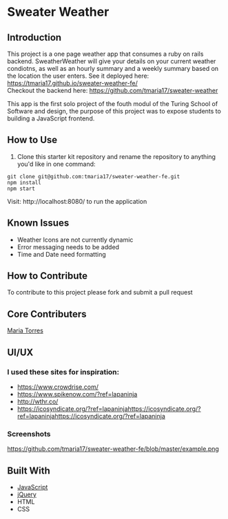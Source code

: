 # Sweater Weather
## Introduction
 This project is a one page weather app that consumes a ruby on rails backend. SweatherWeather will give your details on your current weather condiotns, as well as an hourly summary and a weekly summary based on the location the user enters.
See it deployed here: https://tmaria17.github.io/sweater-weather-fe/   <br>
Checkout the backend here: https://github.com/tmaria17/sweater-weather

This app is the first solo project of the fouth modul of the Turing School of Software and design, the purpose of this project was to expose students to building a JavaScript frontend.


## How to Use

1. Clone this starter kit repository and rename the repository to anything you'd like in one command:

  ```shell
  git clone git@github.com:tmaria17/sweater-weather-fe.git
  npm install 
  npm start
  ```
  Visit: http://localhost:8080/ to run the application

## Known Issues
 * Weather Icons are not currently dynamic
 * Error messaging needs to be added
 * Time and Date need formatting
## How to Contribute 
To contribute to this project please fork and submit a pull request

## Core Contributers 
[Maria Torres](https://github.com/tmaria17)

## UI/UX
### I used these sites for inspiration: 
* https://www.crowdrise.com/ 
* https://www.spikenow.com/?ref=lapaninja
* http://wthr.co/
* https://icosyndicate.org/?ref=lapaninjahttps://icosyndicate.org/?ref=lapaninjahttps://icosyndicate.org/?ref=lapaninja
### Screenshots
https://github.com/tmaria17/sweater-weather-fe/blob/master/example.png
## Built With

* [JavaScript](https://www.javascript.com/)
* [jQuery](https://jquery.com/)
* HTML
* CSS

